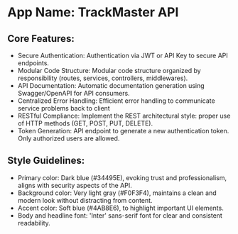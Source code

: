 # **App Name**: TrackMaster API

## Core Features:

- Secure Authentication: Authentication via JWT or API Key to secure API endpoints.
- Modular Code Structure: Modular code structure organized by responsibility (routes, services, controllers, middlewares).
- API Documentation: Automatic documentation generation using Swagger/OpenAPI for API consumers.
- Centralized Error Handling: Efficient error handling to communicate service problems back to client
- RESTful Compliance: Implement the REST architectural style: proper use of HTTP methods (GET, POST, PUT, DELETE).
- Token Generation: API endpoint to generate a new authentication token. Only authorized users are allowed.

## Style Guidelines:

- Primary color: Dark blue (#34495E), evoking trust and professionalism, aligns with security aspects of the API.
- Background color: Very light gray (#F0F3F4), maintains a clean and modern look without distracting from content.
- Accent color: Soft blue (#4AB8E6), to highlight important UI elements.
- Body and headline font: 'Inter' sans-serif font for clear and consistent readability.